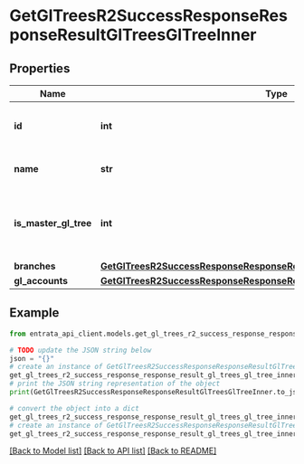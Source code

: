 # GetGlTreesR2SuccessResponseResponseResultGlTreesGlTreeInner


## Properties

Name | Type | Description | Notes
------------ | ------------- | ------------- | -------------
**id** | **int** | Unique identifier for the GL Tree | 
**name** | **str** | The name of the GL Tree | 
**is_master_gl_tree** | **int** | Indicates if the GL Tree is a master GL Tree (1 &#x3D; true, 0 &#x3D; false) | 
**branches** | [**GetGlTreesR2SuccessResponseResponseResultGlTreesGlTreeInnerBranches**](GetGlTreesR2SuccessResponseResponseResultGlTreesGlTreeInnerBranches.md) |  | 
**gl_accounts** | [**GetGlTreesR2SuccessResponseResponseResultGlTreesGlTreeInnerGlAccounts**](GetGlTreesR2SuccessResponseResponseResultGlTreesGlTreeInnerGlAccounts.md) |  | 

## Example

```python
from entrata_api_client.models.get_gl_trees_r2_success_response_response_result_gl_trees_gl_tree_inner import GetGlTreesR2SuccessResponseResponseResultGlTreesGlTreeInner

# TODO update the JSON string below
json = "{}"
# create an instance of GetGlTreesR2SuccessResponseResponseResultGlTreesGlTreeInner from a JSON string
get_gl_trees_r2_success_response_response_result_gl_trees_gl_tree_inner_instance = GetGlTreesR2SuccessResponseResponseResultGlTreesGlTreeInner.from_json(json)
# print the JSON string representation of the object
print(GetGlTreesR2SuccessResponseResponseResultGlTreesGlTreeInner.to_json())

# convert the object into a dict
get_gl_trees_r2_success_response_response_result_gl_trees_gl_tree_inner_dict = get_gl_trees_r2_success_response_response_result_gl_trees_gl_tree_inner_instance.to_dict()
# create an instance of GetGlTreesR2SuccessResponseResponseResultGlTreesGlTreeInner from a dict
get_gl_trees_r2_success_response_response_result_gl_trees_gl_tree_inner_from_dict = GetGlTreesR2SuccessResponseResponseResultGlTreesGlTreeInner.from_dict(get_gl_trees_r2_success_response_response_result_gl_trees_gl_tree_inner_dict)
```
[[Back to Model list]](../README.md#documentation-for-models) [[Back to API list]](../README.md#documentation-for-api-endpoints) [[Back to README]](../README.md)


